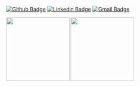 [![Github Badge](https://img.shields.io/badge/-GitHub-000?style=flat-square&logo=Github&logoColor=white&link=https://github.com/conradosu)](https://github.com/conradosu)
[![Linkedin Badge](https://img.shields.io/badge/-Linkedin-000?style=flat-square&logo=Linkedin&logoColor=white&link=https://www.linkedin.com/in/victor-conrado/)](https://www.linkedin.com/in/victor-conrado/)
[![Gmail Badge](https://img.shields.io/badge/-Gmail-000?style=flat-square&logo=Gmail&logoColor=white&link=mailto:conrado@gestaoemdados.com)](conrado@gestaoemdados.com)

<p align="center">
<a href="https://github.com/gbretas">
<img height="170em" align="left" src="https://github-readme-stats.vercel.app/api/top-langs/?username=conradosu&layout=compact" />
<img height="170em" align="left" src="https://github-readme-stats.vercel.app/api?username=conradosu&show_icons=true&count_private=true" />
</a>
</p>
